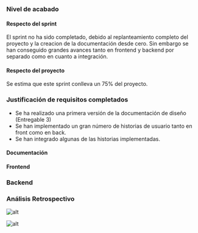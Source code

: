### Nivel de acabado

#### Respecto del sprint

El sprint no ha sido completado, debido al replanteamiento completo del proyecto y la creacion de la documentación desde cero. Sin embargo se han conseguido grandes avances tanto en frontend y backend por separado como en cuanto a integración.

#### Respecto del proyecto

Se estima que este sprint conlleva un 75% del proyecto.

### Justificación de requisitos completados

- Se ha realizado una primera versión de la documentación de diseño (Entregable 3)
- Se han implementado un gran número de historias de usuario tanto en front como en back.
- Se han integrado algunas de las historias implementadas.

#### Documentación

#### Frontend

### Backend

### Análisis Retrospectivo

![alt](https://github.com/gii-is-DP1/dp1-2020-g1-08/blob/master/sprints/)

![alt](https://github.com/gii-is-DP1/dp1-2020-g1-08/blob/master/sprints/)

